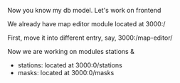 Now you know my db model.
Let's work on frontend

We already have map editor module located at 3000:/

First, move it into different entry, say, 3000:/map-editor/

Now we are working on modules stations &

- stations: located at 3000:0/stations
- masks: located at 3000:0/masks
